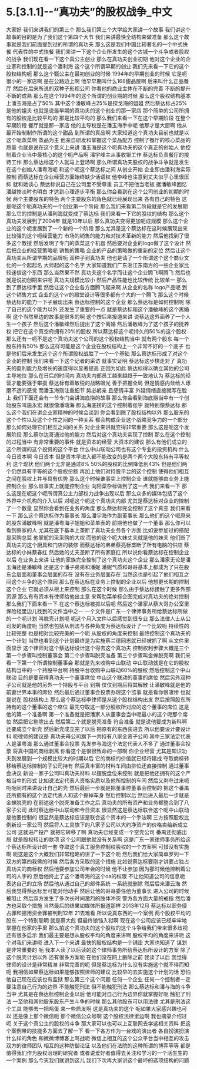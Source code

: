 # 5.[3.1.1]--“真功夫”的股权战争_中文

大家好
我们来讲我们的第三个
那么我们第三个大学给大家讲一个故事
我们讲这个故事的目的是为了我们这个第四个大节
我们来讲最快全结构来做准备
那么这个故事就是我们前面提到过的所谓的真功夫
那么这是我们中国比较著名的一个中式快餐
代表性的中式快餐
我们来讲一下这个企业所发生的这个古城一个斗争或者股权的战争
我们现在看一下这个真公主创业
那么在真功夫创业初期
他对这个企业的企业家和控制的就是这个潘利海
这个这个所谓早期的创业
我们先来看一下它的这个股权结构呃
那么这个甄公主在最初创业的时候
1994年的早期创业的时候
它是呃很小的一家店啊
是在公路边上啊
他早早期叫什么168甜品屋啊
后来叫什么正品餐厅
然后在后来所说的双种子影视公司
你看他的商业主体在不断的完善
不断的提升
不断的成熟
那么在这个1994年的这个所谓的创业期的时候
那么这个股权结构基本上潘玉海是占了50%
其中这个潘敏峰占25%是探戈海的姐姐
然后蔡达标占25%是他的姐夫
也就是说最早期的真功夫的这个创业的那一家店
那个简单的公司所拥有的股权是比较平均的
那是比较平均的
那么我们来看一下在这个早期阶段
在整个早期阶段
餐厅就是那一家店
他的主导权是在潘玉海手中呃
他那才是大厨啊
他从最开始制制作所谓的这个甜品
到所谓的真品啊
大家知道这个真功夫目前也就是以这个呃蒸菜啊
蒸品为主
他亲自研发和掌握这个菜品配方
控制了餐厅的核心菜品的质量
也就是说在这个意义上来讲
潘玉海是这个呃真功夫的这个真正的创始人
他控制着企业当中最核心的这个呃产品啊
潘宇峰主从事收银工作
蔡达标负责餐厅的接待工作
那么蔡达标这个人就马上登场啊
那么所谓真功夫股权的战争斗争就是发生在这个创始人潘粤海呃
和这个呃这个蔡达标之间
从创业开始
企业即由潘利海实际控制
而蔡达标在企业经营方面始终缺少话语权
他李峰也注意到丈夫似乎心里很压抑
就和她谈心
蔡达标说自己在公司里不受尊重
员工不把他当老板
据潘敏峰回忆
潘越惨淡时也明白
才达到心理逐步平衡
那么你会看到在这个公司创业的初期的时候
两个主要股东的特色
两个主要股东的角色就已经展现出来
各有自己的特色
这是呃这个呃真功夫的一个创业第一个阶段
那么我们来看第二阶段就是它的发展期
那么它的控制是从潘利海就变成了蔡达标
我们来看一下它的股权的结构
那么这个真功夫发展到了2004年
就是10年以后
那么真功夫变得更加呃成规模
那么这个企业的这个呃发展到了一个新的一个阶段
那么尤其是这个蔡达标在这时候展现出来比较强的这个呃经营能力
市场的销售的能力和对技术革新的能力
然后他找到了很多这个教授
然后发明了专门的蒸菜这个机器
然后要对企业的logo做了这个设计
然后把企业的经营策略呃
销售的策略
企业的产品的策略做的重新的定位
然后让这个真功夫从所谓早期的品牌呃
双种子到真功夫
他也是请了一个所谓这个这个商业文化的一个起起名
大师起的这个名字
大家知道我们广东浙江东南方的一些企业家比较迷信这个东西
那么当然果不然
真功夫这个名字而让这个企业腾飞啊腾飞
然后也就是说初创期来讲呃
真功夫规模比较小
然后产品性能也比较传统
比较单一
那么到了蔡达标手里
然后让这个企业各方面腾飞起来啊
从企业的名称
logo产品呃
到这个销售方式
企业的这个vr的殿堂设计等很多都有个大的一个腾飞
那么这个时候蔡达标的能力一下子展现出来
蔡达标控制的这个企业
那么蔡达标是如何控制呢
除了自己的这个能力以外
还发生了重要的一点
就是蔡达标和这个潘敏峰的这个离婚啊
这个当然里边的故事是很多的啊
这个按后来报道来讲
说蔡达这外面养了一个人
生一个孩子
然后这个潘敏峰然后提出了这个离婚
然后潘敏峰为了这个孩子的抚养权
把它在这个真空府拥有20%的股权
所以蔡达标这个呃持久的50%的这个股权
那么还有一呃不是这个真功夫这个公司的这个股权结构当中
就有两个股东
每一个股东持有50%
那么这样可能是这个企业在股权结构上一个非常不好的一个底子
也是他们后来发生这个这个所谓股权战胜了一个一个基础
那么蔡达标形成了对这个企业的控制
我们来看一下这个记者的采访
就事实证明
蔡达标这步棋走对了
真功夫的盈利能力及增长的速度得以显著提高
正因为如此
蔡达标得以确立其他的公司主导地位
那么在日后的时间内
真功夫内部员工越来越趋于一致地认为
蔡达标的经营才能要强于攀援
蔡达标有着敏锐的战略眼光
善于把握全局
但是情感内敛给人琢磨不透的感觉
而潘玉海则注重细节
势必躬亲
且感情丰富
外延情绪直接就写在脸上
我们下面还会有一节专门会讲海底捞的故事
那么你会看到海底捞当中有一个创始股东叫施永宏
就很像潘瑞海
那么海底捞的这个控制着张宇
就特别像蔡达标
那么这个我们在讲企业家精神的时候会谈到
你会看到除了股权结构以外
那么股东的这个个性以及这个个性之间的一种关系
都会构成企业这个战略竞争力的一个部分
那么如何处理它们相互之间的关系
对企业来讲就变得非常重要
那么这是呃这个发展阶段
那么蔡尔达哥通过他的能力
然后对这个真功夫实现了控制
那么在这个控制的过程当中
有非常重要的事件
就是资本的经营
大资本的建议
那么有他们成立的这个所谓的这个投资的这个平台
什么中山联动公司也有这个专业的投资机构
什么今日资本啊
今日资本
但是资本早进入都不能改变的是两个两个大股东持有平等权利
这个现状
他们两个无非是通过8%
50%的股权的比例降低到43%
但是他们两个仍然具有平等的这个股权份额
再加上他们对持股平台的这个控制
使得他们相互之间在股权上并与具有优势
那么这个时候谁事实上控制企业
谁就能够由业务上能控制企业
那么谁事实上就能控制企业
向阳菜杂标做到了这一点
我们来看一下
那么这是在呃这个呃所谓真公主力部权力战争出现以后
那么众多的媒体包括了这个外界中介机构的介入以后
对呃这个呃这个真功夫内部
尤其是蔡达标对企业的控制了一个数量
显然你会看到在业务的角度
那么蔡达标完全控制了这个真空
我们来看一下
那么这个蔡达标作为董事长
那么潘宇海作为副董事长
那么他们的这个呃原来的股东潘敏峰啊
就是潘粤海子姐姐和菜单表的
前期他也做了一个董事
那么你可以看到蔡家的人
尤其在底下基本上垄断了真功夫业务各个方面
比如说参加过的搭配是采购总监
他掌舵的采采购的大权
而他的这个呃大妹丈夫就是他的妹夫
他们断了真功夫的这个厨具和门店的装修
而蔡达标的弟弟蔡亮标垄断了所有电脑的供应
蔡达标的小妹蔡春红
然后她的丈夫垄断了所有家庭红
所以说你看蔡达标在控制企业以后
在业务上来讲
让他的家族完全控制了这个真功夫这个企业
那么潘家无论是潘玉海还是潘敏峰
还是这个潘子弟弟和潘妮
潘妮气质和哥哥基本上都成为了只在股东会层面和董事会层面的存在
没有在业务层面存在
当然这也是引起了他们相互之间这个斗争的这个原因
那么在蔡达标在业务上控制的企业以后
他想更长期的控制这个企业
它就必须从根上来控制
那么在这个时候
那么由于蔡达标接触了更多外部资源
那么有有资本有律师给他出主意
来帮助菜单标企图完成对真功夫的绝对控制
那么我们下面来看一下
在这个蔡达标被抓以后呃
然后这个潘家从蔡大哥办公室里
保险柜里边儿找到的文件当中之一
一个文件是广东一个律师事务所给蔡达标所做的一个呃计划
叫脱壳计划呃
呃这个月入文件以后感觉到很专业
那么法律人士从公司发的角度呃
当然也包括从刑法与各种角度为蔡达标设计了一个比较呃
持续性的比较完整
也是相对比较完美的一个呃
从股权的角度来控制
最终控制这个真功夫的一个计划
当然也看到这个计划最终是为实施蔡兰德同志就已经被抓了啊
从文件里面显示
这个律师对这个蔡达标设计这个得去这个真功夫
控制权利步骤大概是三个
第一个步骤叫控制董事会
第二个步骤叫脱壳准备
第三个步骤叫金蝉脱壳啊
我们来看一下第一个所谓控制董事会
那就是先来收购中山联动
中山联动就是在它的股权结构当中的一个持股平台啊
持股平台收购中山联动60%的股权
然后控制这个中山联动
目的是要获得真功夫一个董事席位
中山这个联动的董事的席位
然后另外双种子公司就是他的另外一个持股与平台
到期
仅仅到期后将其解散
让潘敏峰就是他的前妻世界本事的席位
然后最后通过董事会投票办理这个监事
就是看你很凄惨
也就是说在
股权结构上
那么这个蔡达标李律师是从这个股权结构出发
然后按照股东所持有的这个董事的这个席位
最先夺取这一部分股权所对应的这个董事的席位
这是他的第一个准备啊
第一个准备就是把潘家人从董事会当中呃最小的这个呃那个席位
然后把它剔除出去
然后第二个就是脱壳准备
符合准备
就是说他要成为新科啊
还要成立个新壳
然后新壳成立完了以后
把原有的东西装进去
所以他要设计要设计科
呃律师的建议是
真功夫母公司旗下一共持有八家全资子公司
其中三家法定代表人是潘粤海
那么通过董事会投票
先发参与海这个法定代表人不多了
通过董事会投票
将真中国的商标剥离
你看这个是很很致命的一部啊
你企业经营
尤其是知识功夫到发展到一个规模比较大的时期以后
它的商标的价值就已经将建成
夺取商标转移给蔡达标控制的子公司持有
然后真丰富的材料车间由排位还直接控制
通过董事会决议
新设一家子公司叫真功夫材料
以摆脱盘位来控制
就是把他还拥有的这个严格当中的形式
比如说法定代表人资格实质以及他所控制的车间
然后又剥夺过来呃
呃呃同时来讲设计自己的壳
然后最后一步就是把董事控董事会控制的
把这个番禺还所拥有的这个法定代表人和这个擦掉车身
然后控制以后
然后进入最后一步就是金蝉脱壳的
在前述这个脱壳准备工作之后
真功夫的所有资产和业务都整合到了八家子公司
此时蔡达标中山联动和今日资本
很显然这是蔡达标联合这个呃中山联动是他要控制的
很显然是蔡达标应该是联合这个资本的一个手法啊
三方按照股权比例新设一家公司
然后将人工具旗下的八家子公司以大约净资产的价格卖给新成立公司
这就进产投产
就把它转移了啊
真功夫已经变成一个空壳公司
番禺还彻底出局
就是股权转让的款项
这个公司跟他就没有关系啊
这是广东一家律师事务所给这个蔡达标所设计的一套
夺取这个真工服务控制权股权的一个方案啊
可惜没有实施啊
呃这是这个大概我们非常粗略的讲了一下这个呃
然后我们给大家简单罗列一下双方的第四我佛的时候
然后各方采取的这个措施
比如说蔡达标要刚才讲要占独占真功夫的商标权
然后他要参加公司年会的时候
他不让参加
因为那时候他控制着公司的人字的
然后他终止了这个潘粤海的这个oa的权限
不让他知道公司的信息呃
表达自己的立场
然后他从通过自己的邮件系统
一系统就删除
然后后来潘云海
然后我觉得蔡达标里可能对他动手
然后让他的哥哥委任他为董事长
进入公司的时候被阻止
然后双方发生了多次长时间激烈的肢体冲突
警方各方面大量的戒指
然后潘方也采取个措施
当然最后的结果如媒体所报道那样
2013年12月
蔡达标以职务侵占罪和挪用资金罪被判刑12年
21去难看
所以说真东西的一个案例
两个股权平均的股东
一个特别聪明
就是蔡大彪
但最终锒铛入狱啊
现在这个公司应该已经牢牢地掌握在他家的手里
那么拍这个真功夫的这个股权的这个斗争给我们带来很多歧视
还有很多启示
我们最主要是想从股权平均的角度来讲啊
股权平均的角度来讲呃
这个对我们来讲呃
进入下一个来讲
最快的股权结构是一个铺垫
大家也知道了
谋划是非常重要的
呃
我本人读了以后读的这个律师事务所给蔡达标所设计的方案
除了这个脱壳计划以外
还有很多方案呃
在他们没在网上删除之前
我读了以后
我觉得律师的设计是非常精准
非常完善的呃
但是蔡达标为什么没有实施这个就不得而知呃
我相信如果蔡达标如果能够按照律师的建议
比较早的去实施这个计划的话
恐怕他自己现在应该也有监狱
那么第三个这个问题
任何一个企业
任何一个控制者一定要注意自己行为的边界
不能触犯刑法
但不能触犯刑法
那么蔡达标和潘与海的斗争当中
尤其是在蔡达标控制企业以后
他可能对自己行为边界你就掌握好呃
触犯了刑法
一至他和其他股东股东产生斗争的时候
那么其他股东可以用法律
尤其是刑法这个工具
能够去一把鸡蛋
来一些启发啊
这是真功夫的这个
呃如果大家感兴趣也可以
还是像上那个微信呃
那个微信公众号啊
这个股权法律里边啊
我也摘录介绍过呃
关于这个真公主的股权的斗争
那大家可以也可以上互联网去学这相关资料
把这个案例带的技能多方面去了解一下
看一下各方作为一台戏的演出者
各自扮演扮演什么样的角色
和微微博博客上骂战呃
微信上相互的这个公众平台当中相互的攻击
双方的律师团队
相互的这种防御论证
以及他们在法院的这种所谓的博弈等等
都是值得我们作为股权治理的研究者
或者说爱好者值得去关注和学习的一个活生生的一个案例
那么今天我们就讲到这儿
我们下次再大家讲这个最坏的选项结构的问题
